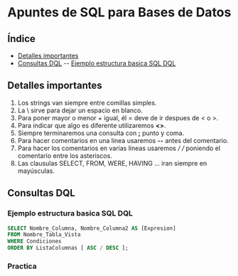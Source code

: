 # Apuntes de SQL para Bases de Datos
## Índice
- [Detalles importantes](#detalles-importantes)
- [Consultas DQL](#consulta_dql)
-- [Ejemplo estructura basica SQL DQL](#ejemplo_estructura_basica_sql_dql)
## Detalles importantes
1. Los strings van siempre entre comillas simples.
2. La \ sirve para dejar un espacio en blanco.
3. Para poner mayor o menor + igual, él = deve de ir despues de < o >.
4. Para indicar que algo es diferente utilizaremos **<>**.
5. Siempre terminaremos una consulta con **;** punto y coma.
6. Para hacer comentarios en una linea usaremos **--** antes del comentario.
7. Para hacer los comentarios en varias lineas usaremos **/* */** poniendo el comentario entre los asteriscos.
8. Las clausulas SELECT, FROM, WERE, HAVING ... iran siempre en mayúsculas.
## Consultas DQL
### Ejemplo estructura basica SQL DQL
```SQL
SELECT Nombre_Columna, Nombre_Columna2 AS [Expresion]
FROM Nombre_Tabla_Vista
WHERE Condiciones
ORDER BY ListaColumnas [ ASC / DESC ];
```
### Practica
